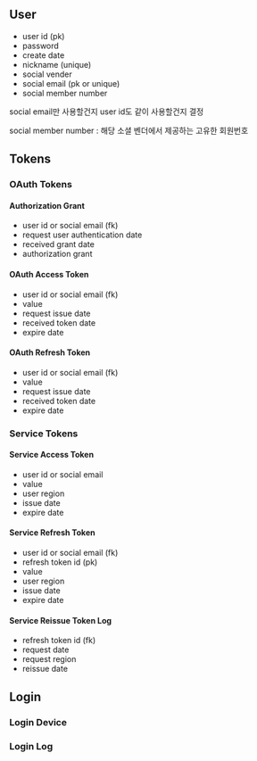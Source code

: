 ## User

* user id (pk)
* password 
* create date
* nickname (unique)
* social vender
* social email (pk or unique)
* social member number

social email만 사용할건지 user id도 같이 사용할건지 결정

social member number : 해당 소셜 벤더에서 제공하는 고유한 회원번호

## Tokens

### OAuth Tokens

#### Authorization Grant

* user id or social email (fk)
* request user authentication date
* received grant date
* authorization grant

#### OAuth Access Token

* user id or social email (fk)
* value
* request issue date
* received token date
* expire date

#### OAuth Refresh Token

* user id or social email (fk)
* value
* request issue date
* received token date
* expire date

### Service Tokens

#### Service Access Token

* user id or social email
* value
* user region
* issue date
* expire date

#### Service Refresh Token

* user id or social email (fk)
* refresh token id (pk)
* value
* user region
* issue date
* expire date

#### Service Reissue Token Log

* refresh token id (fk)
* request date
* request region
* reissue date

## Login

### Login Device

### Login Log
